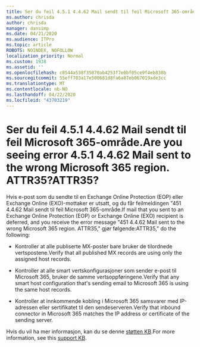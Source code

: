 ```yaml
---
title: Ser du feil 4.5.1 4.4.62 Mail sendt til feil Microsoft 365-område. ATTR35?
ms.author: chrisda
author: chrisda
manager: dansimp
ms.date: 04/21/2020
ms.audience: ITPro
ms.topic: article
ROBOTS: NOINDEX, NOFOLLOW
localization_priority: Normal
ms.custom: 1938
ms.assetid: ''
ms.openlocfilehash: c8544a538f35870ab4253f7e0bf05ce9f4eb830b
ms.sourcegitcommit: 55eff703a17e500681d8fa6a87eb067019ade3cc
ms.translationtype: MT
ms.contentlocale: nb-NO
ms.lasthandoff: 04/22/2020
ms.locfileid: "43703219"
---
```

# <a name="are-you-seeing-error-451-4462-mail-sent-to-the-wrong-microsoft-365-region-attr35"></a><span data-ttu-id="e2610-103">Ser du feil 4.5.1 4.4.62 Mail sendt til feil Microsoft 365-område.</span><span class="sxs-lookup"><span data-stu-id="e2610-103">Are you seeing error 4.5.1 4.4.62 Mail sent to the wrong Microsoft 365 region.</span></span> <span data-ttu-id="e2610-104">ATTR35?</span><span class="sxs-lookup"><span data-stu-id="e2610-104">ATTR35?</span></span>

<span data-ttu-id="e2610-105">Hvis e-post som du sendte til en Exchange Online Protection (EOP) eller Exchange Online (EXO)-mottaker er utsatt, og du får feilmeldingen "451 4.4.62 Mail sendt til feil Microsoft 365-område.</span><span class="sxs-lookup"><span data-stu-id="e2610-105">If mail that you sent to an Exchange Online Protection (EOP) or Exchange Online (EXO) recipient is deferred, and you receive the error message "451 4.4.62 Mail sent to the wrong Microsoft 365 region.</span></span> <span data-ttu-id="e2610-106">ATTR35," gjør følgende:</span><span class="sxs-lookup"><span data-stu-id="e2610-106">ATTR35," do the following:</span></span>

- <span data-ttu-id="e2610-107">Kontroller at alle publiserte MX-poster bare bruker de tilordnede vertspostene.</span><span class="sxs-lookup"><span data-stu-id="e2610-107">Verify that all published MX records are using only the assigned host records.</span></span>

- <span data-ttu-id="e2610-108">Kontroller at alle smart vertskonfigurasjoner som sender e-post til Microsoft 365, bruker de samme vertsoppføringene.</span><span class="sxs-lookup"><span data-stu-id="e2610-108">Verify that any smart host configuration that's sending email to Microsoft 365 is using the same host records.</span></span>

- <span data-ttu-id="e2610-109">Kontroller at innkommende kobling i Microsoft 365 samsvarer med IP-adressen eller sertifikatet til den sendeserveren.</span><span class="sxs-lookup"><span data-stu-id="e2610-109">Verify that inbound connector in Microsoft 365 matches the IP address or certificate of the sending server.</span></span>

<span data-ttu-id="e2610-110">Hvis du vil ha mer informasjon, kan du se denne [støtten KB](https://support.microsoft.com/help/4057301/attr35-response-code-when-mail-is-sent-to-eop-exo).</span><span class="sxs-lookup"><span data-stu-id="e2610-110">For more information, see this [support KB](https://support.microsoft.com/help/4057301/attr35-response-code-when-mail-is-sent-to-eop-exo).</span></span>
